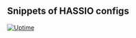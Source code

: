 ## Snippets of HASSIO configs

[![Uptime](https://img.shields.io/endpoint?url=https://raw.githubusercontent.com/sjaks/up/master/api/supiluola/uptime.json)](https://status.supiluola.cc)
